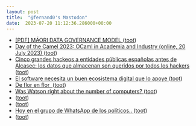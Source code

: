 ```yaml
---
layout: post
title:  "@fernand0's Mastodon"
date:  2023-07-20 11:12:36.286000+00:00
---
```

*  [[PDF]  MĀORI DATA   GOVERNANCE MODEL   ](https://www.kahuiraraunga.io/_files/ugd/b8e45c_a5b7af8b688c4cd9b7583775c27da52e.pdf) ([toot](https://mastodon.social/@fernand0/110746111592715853))
*  [Day of the Camel 2023: OCaml in Academia and Industry (online, 20 July 2023) ](https://discuss.ocaml.org/t/day-of-the-camel-2023-ocaml-in-academia-and-industry-online-20-july-2023/1260) ([toot](https://mastodon.social/@fernand0/110746020034574422))
*  [Cinco grandes hackeos a entidades públicas españolas antes de Alcasec: los datos que almacenan son queridos por todos los hackers ](https://www.genbeta.com/a-fondo/cinco-grandes-hackeos-a-entidades-publicas-espanolas-antes-alcasec-datos-que-almacenan-queridos-todos-hacker) ([toot](https://mastodon.social/@fernand0/110745762947257003))
*  [El software necesita un buen ecosistema digital que lo apoye ](https://changlonet.com/blog/el-software-necesitas-un-buen-ecosistema) ([toot](https://mastodon.social/@fernand0/110745558875005764))
*  [De flor en flor  ](https://avecesunafoto.wordpress.com/2023/07/19/de-flor-en-flor) ([toot](https://mastodon.social/@fernand0/110745250866799949))
*  [Was Watson right about the number of computers? ](https://philip.greenspun.com/blog/2023/07/15/was-watson-right-about-the-number-of-computers) ([toot](https://mastodon.social/@fernand0/110745250178447948))
*  [ ](https://mastodon.social/users/fernand0/statuses/110744581373634255/activity) ([toot](https://mastodon.social/users/fernand0/statuses/110744581373634255/activity))
*  [ ](https://masto.es/@aperalesf) ([toot](https://mastodon.social/@fernand0/110742538135930772))
*  [Hoy en el grupo de WhatsApp de los políticos.. ](https://mastodon.social/@fernand0/110742536604116129) ([toot](https://mastodon.social/@fernand0/110742536604116129))
*  [ ](https://mastodon.social/@vrruiz) ([toot](https://mastodon.social/@fernand0/110742067834953188))
